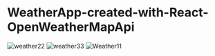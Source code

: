 # WeatherApp-created-with-React-OpenWeatherMapApi



![weather22](https://user-images.githubusercontent.com/103704812/207933674-b83ec192-5034-4a5b-a6da-08e6d5c24525.png)
![weather33](https://user-images.githubusercontent.com/103704812/207933681-496ada74-1ebc-4c0c-bf39-8e7f15949d37.png)
![Weather11](https://user-images.githubusercontent.com/103704812/207933682-7e0f23af-ec93-4f69-bebb-964e505e8a7b.png)
